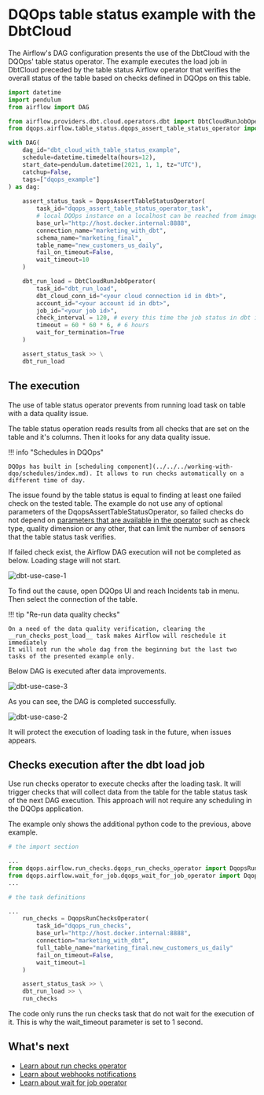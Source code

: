 # DQOps table status example with the DbtCloud

The Airflow's DAG configuration presents the use of the DbtCloud with the DQOps' table status operator.
The example executes the load job in DbtCloud preceded by the table status Airflow operator that verifies the overall status of the table based on checks defined in DQOps on this table.

```python
import datetime
import pendulum
from airflow import DAG

from airflow.providers.dbt.cloud.operators.dbt import DbtCloudRunJobOperator
from dqops.airflow.table_status.dqops_assert_table_status_operator import DqopsAssertTableStatusOperator

with DAG(
    dag_id="dbt_cloud_with_table_status_example",
    schedule=datetime.timedelta(hours=12),
    start_date=pendulum.datetime(2021, 1, 1, tz="UTC"),
    catchup=False,
    tags=["dqops_example"]
) as dag:
    
    assert_status_task = DqopsAssertTableStatusOperator(
        task_id="dqops_assert_table_status_operator_task",
        # local DQOps instance on a localhost can be reached from images with substitution the "host.docker.internal" in place of "localhost"
        base_url="http://host.docker.internal:8888",
        connection_name="marketing_with_dbt",
        schema_name="marketing_final",
        table_name="new_customers_us_daily",
        fail_on_timeout=False,
        wait_timeout=10
    )

    dbt_run_load = DbtCloudRunJobOperator(
        task_id="dbt_run_load",
        dbt_cloud_conn_id="<your cloud connection id in dbt>",
        account_id="<your account id in dbt>",
        job_id="<your job id>",
        check_interval = 120, # every this time the job status in dbt is checked
        timeout = 60 * 60 * 6, # 6 hours
        wait_for_termination=True
    )

    assert_status_task >> \
    dbt_run_load

```


## The execution

The use of table status operator prevents from running load task on table with a data quality issue.

The table status operation reads results from all checks that are set on the table and it's columns.
Then it looks for any data quality issue.

!!! info "Schedules in DQOps"

    DQOps has built in [scheduling component](../../../working-with-dqo/schedules/index.md). It allows to run checks automatically on a different time of day.

The issue found by the table status is equal to finding at least one failed check on the tested table. 
The example do not use any of optional parameters of the DqopsAssertTableStatusOperator, 
so failed checks do not depend on [parameters that are available in the operator](../../table-status-operator.md) 
such as check type, quality dimension or any other, that can limit the number of sensors that the table status task verifies.

If failed check exist, the Airflow DAG execution will not be completed as below. Loading stage will not start.

![dbt-use-case-1](https://dqops.com/docs/images/integrations/airflow/dbt/dbt-cloud-table-status/dbt-cloud-table-status-1.png)

To find out the cause, open DQOps UI and reach Incidents tab in menu. 
Then select the connection of the table.

!!! tip "Re-run data quality checks"

    On a need of the data quality verification, clearing the __run_checks_post_load__ task makes Airflow will reschedule it immediately
    It will not run the whole dag from the beginning but the last two tasks of the presented example only.

Below DAG is executed after data improvements.

![dbt-use-case-3](https://dqops.com/docs/images/integrations/airflow/dbt/dbt-cloud-table-status/dbt-cloud-table-status-3.png)

As you can see, the DAG is completed successfully. 

![dbt-use-case-2](https://dqops.com/docs/images/integrations/airflow/dbt/dbt-cloud-table-status/dbt-cloud-table-status-2.png)

It will protect the execution of loading task in the future, when issues appears.

## Checks execution after the dbt load job

Use run checks operator to execute checks after the loading task. 
It will trigger checks that will collect data from the table for the table status task of the next DAG execution.
This approach will not require any scheduling in the DQOps application.

The example only shows the additional python code to the previous, above example. 


```python
# the import section

...
from dqops.airflow.run_checks.dqops_run_checks_operator import DqopsRunChecksOperator
from dqops.airflow.wait_for_job.dqops_wait_for_job_operator import DqopsWaitForJobOperator
...

# the task definitions

...
    run_checks = DqopsRunChecksOperator(
        task_id="dqops_run_checks",
        base_url="http://host.docker.internal:8888",
        connection="marketing_with_dbt",
        full_table_name="marketing_final.new_customers_us_daily"
        fail_on_timeout=False,
        wait_timeout=1
    )

    assert_status_task >> \
    dbt_run_load >> \
    run_checks

```

The code only runs the run checks task that do not wait for the execution of it.
This is why the wait_timeout parameter is set to 1 second.


## What's next

- [Learn about run checks operator](../../run-checks-operator.md)
- [Learn about webhooks notifications](../../../webhooks/index.md)
- [Learn about wait for job operator](../../wait-for-job-operator.md)
